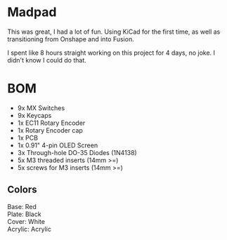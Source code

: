 # Madpad

This was great, I had a lot of fun. Using KiCad for the first time, as well as transitioning from Onshape and into Fusion.

I spent like 8 hours straight working on this project for 4 days, no joke. I didn't know I could do that.

# BOM
- 9x MX Switches
- 9x Keycaps
- 1x EC11 Rotary Encoder
- 1x Rotary Encoder cap
- 1x PCB
- 1x 0.91" 4-pin OLED Screen
- 3x Through-hole DO-35 Diodes (1N4138)
- 5x M3 threaded inserts (14mm >=)
- 5x screws for M3 inserts (14mm >=)

## Colors
Base: Red        
Plate: Black        
Cover: White      
Acrylic: Acrylic       
